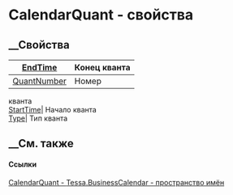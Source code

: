 # CalendarQuant - свойства
##  __Свойства
[EndTime](P_Tessa_BusinessCalendar_CalendarQuant_EndTime.htm)|  Конец кванта  
---|---  
[QuantNumber](P_Tessa_BusinessCalendar_CalendarQuant_QuantNumber.htm)|  Номер
кванта  
[StartTime](P_Tessa_BusinessCalendar_CalendarQuant_StartTime.htm)|  Начало
кванта  
[Type](P_Tessa_BusinessCalendar_CalendarQuant_Type.htm)|  Тип кванта  
## __См. также
#### Ссылки
[CalendarQuant - ](T_Tessa_BusinessCalendar_CalendarQuant.htm)
[Tessa.BusinessCalendar - пространство имён](N_Tessa_BusinessCalendar.htm)
